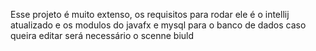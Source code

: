 Esse projeto é muito extenso, os requisitos para rodar ele é o intellij atualizado e os modulos do javafx e mysql para o banco de dados caso queira editar será necessário o scenne biuld
